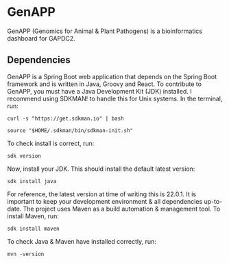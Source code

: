 # GenAPP
GenAPP (Genomics for Animal &amp; Plant Pathogens) is a bioinformatics dashboard for GAPDC2. 

## Dependencies
GenAPP is a Spring Boot web application that depends on the Spring Boot framework and is written in Java, Groovy and React. 
To contribute to GenAPP, you must have a Java Development Kit (JDK) installed. I recommend using SDKMAN! to handle this for Unix systems.
In the terminal, run:
```
curl -s "https://get.sdkman.io" | bash
```
```
source "$HOME/.sdkman/bin/sdkman-init.sh"
```
To check install is correct, run:
```
sdk version
```
Now, install your JDK. This should install the default latest version:
```
sdk install java
```
For reference, the latest version at time of writing this is 22.0.1. It is important to keep your development environment & all dependencies up-to-date.
The project uses Maven as a build automation & management tool. To install Maven, run: 	
```
sdk install maven
```
To check Java & Maven have installed correctly, run:
```
mvn -version
```
